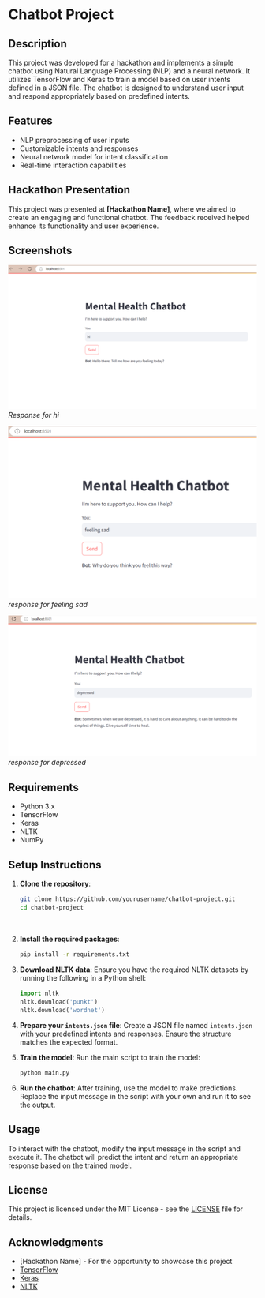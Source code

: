 # Chatbot Project

## Description
This project was developed for a hackathon and implements a simple chatbot using Natural Language Processing (NLP) and a neural network. It utilizes TensorFlow and Keras to train a model based on user intents defined in a JSON file. The chatbot is designed to understand user input and respond appropriately based on predefined intents.

## Features
- NLP preprocessing of user inputs
- Customizable intents and responses
- Neural network model for intent classification
- Real-time interaction capabilities

## Hackathon Presentation
This project was presented at **[Hackathon Name]**, where we aimed to create an engaging and functional chatbot. The feedback received helped enhance its functionality and user experience.

## Screenshots
![Screenshot 1](cb1.PNG)
*Response for hi*

![Screenshot 2](cb2.PNG)
*response for feeling sad*

![Screenshot 3](cb3.PNG)
*response for depressed*

## Requirements
- Python 3.x
- TensorFlow
- Keras
- NLTK
- NumPy

## Setup Instructions

1. **Clone the repository**:
   ```bash
   git clone https://github.com/yourusername/chatbot-project.git
   cd chatbot-project




2. **Install the required packages**:
   ```bash
   pip install -r requirements.txt
   ```

3. **Download NLTK data**:
   Ensure you have the required NLTK datasets by running the following in a Python shell:
   ```python
   import nltk
   nltk.download('punkt')
   nltk.download('wordnet')
   ```

4. **Prepare your `intents.json` file**:
   Create a JSON file named `intents.json` with your predefined intents and responses. Ensure the structure matches the expected format.

5. **Train the model**:
   Run the main script to train the model:
   ```bash
   python main.py
   ```

6. **Run the chatbot**:
   After training, use the model to make predictions. Replace the input message in the script with your own and run it to see the output.

## Usage
To interact with the chatbot, modify the input message in the script and execute it. The chatbot will predict the intent and return an appropriate response based on the trained model.

## License
This project is licensed under the MIT License - see the [LICENSE](LICENSE) file for details.

## Acknowledgments
- [Hackathon Name] - For the opportunity to showcase this project
- [TensorFlow](https://www.tensorflow.org/)
- [Keras](https://keras.io/)
- [NLTK](https://www.nltk.org/)
```


